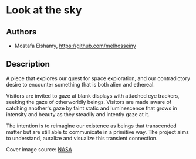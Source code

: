 # Look at the sky

## Authors
- Mostafa Elshamy, https://github.com/melhosseiny

## Description

A piece that explores our quest for space exploration, and our contradictory desire to encounter something that is both alien and ethereal.

Visitors are invited to gaze at blank displays with attached eye trackers, seeking the gaze of otherworldly beings. Visitors are made aware of catching another's gaze by faint static and luminescence that grows in intensity and beauty as they steadily and intently gaze at it.

The intention is to reimagine our existence as beings that transcended matter but are still able to communicate in a primitive way. The project aims to understand, auralize and visualize this transient connection.

Cover image source: [NASA](http://grin.hq.nasa.gov/ABSTRACTS/GPN-2000-000964.html)

<!--## Link to Prototype
NOTE: If your project lives online you can add one or more links here. Make sure you have a stable version of your project running before linking it.

[Example Link](http://www.google.com "Example Link")

## Example Code
NOTE: Wrap your code blocks or any code citation by using ``` like the example below.
```
function test() {
  console.log("Printing a test");
}
```
## Links to External Libraries
 NOTE: You can also use this space to link to external libraries or Github repositories you used on your project.

[Example Link](http://www.google.com "Example Link")

## Images & Videos
NOTE: For additional images you can either use a relative link to an image on this repo or an absolute link to an externally hosted image.

![Example Image](project_images/cover.jpg?raw=true "Example Image")

https://www.youtube.com/watch?v=30yGOxJJ2PQ-->

